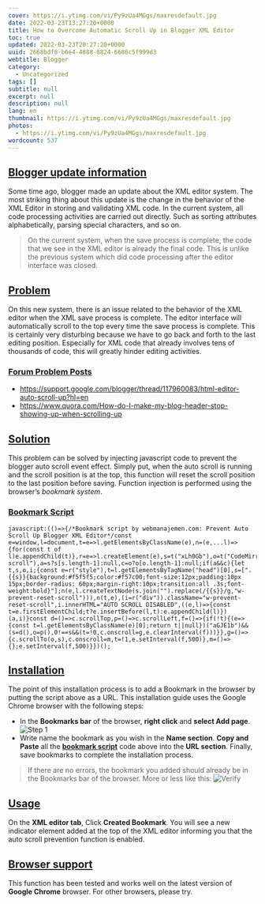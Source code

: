 ```yaml
---
cover: https://i.ytimg.com/vi/Py9zUa4MGgs/maxresdefault.jpg
date: 2022-03-23T13:27:20+0000
title: How to Overcome Automatic Scroll Up in Blogger XML Editor
toc: true
updated: 2022-03-23T20:27:20+0000
uuid: 2668bdf8-b6e4-4888-8824-6686c5f999d3
webtitle: Blogger
category:
  - Uncategorized
tags: []
subtitle: null
excerpt: null
description: null
lang: en
thumbnail: https://i.ytimg.com/vi/Py9zUa4MGgs/maxresdefault.jpg
photos:
  - https://i.ytimg.com/vi/Py9zUa4MGgs/maxresdefault.jpg
wordcount: 537
---
```


<h2 id="blogger-update-information" tabindex="-1"><a class="header-anchor" href="#blogger-update-information">Blogger update information</a></h2>
<p>Some time ago, blogger made an update about the XML editor system. The most striking thing about this update is the change in the behavior of the XML Editor in storing and validating XML code. In the current system, all code processing activities are carried out directly. Such as sorting attributes alphabetically, parsing special characters, and so on.</p>
<blockquote>
<p>On the current system, when the save process is complete, the code that we see in the XML editor is already the final code. This is unlike the previous system which did code processing after the editor interface was closed.</p>
</blockquote>
<h2 id="problem" tabindex="-1"><a class="header-anchor" href="#problem">Problem</a></h2>
<p>On this new system, there is an issue related to the behavior of the XML editor when the XML save process is complete. The editor interface will automatically scroll to the top every time the save process is complete. This is certainly very disturbing because we have to go back and forth to the last editing position. Especially for XML code that already involves tens of thousands of code, this will greatly hinder editing activities.</p>
<h3 id="forum-problem-posts" tabindex="-1"><a class="header-anchor" href="#forum-problem-posts">Forum Problem Posts</a></h3>
<ul>
<li><a href="//webmanajemen.com/page/safelink.html?url=aHR0cHM6Ly9zdXBwb3J0Lmdvb2dsZS5jb20vYmxvZ2dlci90aHJlYWQvMTE3OTYwMDgzL2h0bWwtZWRpdG9yLWF1dG8tc2Nyb2xsLXVwP2hsPWVu" target="_blank" rel="nofollow noopener">https://support.google.com/blogger/thread/117960083/html-editor-auto-scroll-up?hl=en</a></li>
<li><a href="//webmanajemen.com/page/safelink.html?url=aHR0cHM6Ly93d3cucXVvcmEuY29tL0hvdy1kby1JLW1ha2UtbXktYmxvZy1oZWFkZXItc3RvcC1zaG93aW5nLXVwLXdoZW4tc2Nyb2xsaW5nLXVw" target="_blank" rel="nofollow noopener">https://www.quora.com/How-do-I-make-my-blog-header-stop-showing-up-when-scrolling-up</a></li>
</ul>
<h2 id="solution" tabindex="-1"><a class="header-anchor" href="#solution">Solution</a></h2>
<p>This problem can be solved by injecting javascript code to prevent the blogger auto scroll event effect. Simply put, when the auto scroll is running and the scroll position is at the top, this function will reset the scroll position to the last position before saving. Function injection is performed using the browser’s <em>bookmark system</em>.</p>
<h3 id="bookmark-script" tabindex="-1"><a class="header-anchor" href="#bookmark-script">Bookmark Script</a></h3>
<pre><code class="language-javascript">javascript:(()=&gt;{/*Bookmark script by webmanajemen.com: Prevent Auto Scroll Up Blogger XML Editor*/const e=window,l=document,t=e=&gt;l.getElementsByClassName(e),n=(e,...l)=&gt;{for(const t of l)e.appendChild(t)},r=e=&gt;l.createElement(e),s=t(&quot;xLh0Gb&quot;),o=t(&quot;CodeMirror-scroll&quot;),a=s?s[s.length-1]:null,c=o?o[o.length-1]:null;if(a&amp;&amp;c){let t,s,o,i;{const e=r(&quot;style&quot;),t=l.getElementsByTagName(&quot;head&quot;)[0],s=[&quot;.{{s}}{background:#f5f5f5;color:#f57c00;font-size:12px;padding:10px 15px;border-radius: 60px;margin-right:10px;transition:all .3s;font-weight:bold}&quot;];n(e,l.createTextNode(s.join(&quot;&quot;).replace(/{{s}}/g,&quot;w-prevent-reset-scroll&quot;))),n(t,e),(i=r(&quot;div&quot;)).className=&quot;w-prevent-reset-scroll&quot;,i.innerHTML=&quot;AUTO SCROLL DISABLED&quot;,((e,l)=&gt;{const t=e.firstElementChild;t?e.insertBefore(l,t):e.appendChild(l)})(a,i)}const d=()=&gt;c.scrollTop,p=()=&gt;c.scrollLeft,f=()=&gt;{if(!t){(e=&gt;{const t=l.getElementsByClassName(e)[0];return t||null})(&quot;aGJE1b&quot;)&amp;&amp;(s=d(),o=p(),0!==s&amp;&amp;(t=!0,c.onscroll=g,e.clearInterval(f)))}},g=()=&gt;{c.scrollTo(o,s),c.onscroll=m,t=!1,e.setInterval(f,500)},m=()=&gt;{};e.setInterval(f,500)}})();
</code></pre>
<h2 id="installation" tabindex="-1"><a class="header-anchor" href="#installation">Installation</a></h2>
<p>The point of this installation process is to add a Bookmark in the browser by putting the script above as a URL. This installation guide uses the Google Chrome browser with the following steps:</p>
<ul>
<li>In the <strong>Bookmarks bar</strong> of the browser, <strong>right click</strong> and <strong>select Add page</strong>.
<img src="https://1.bp.blogspot.com/-8DVJrMbfG_I/YNXB85JPCaI/AAAAAAAACuo/xc_8EXjGhmI8G1njfTpAbrDt5Q72vYmpwCLcBGAsYHQ/s0/1%2B-%2BTambahkan%2Bbookmark%2B-%2Bmencegah%2Bauto%2Bscroll%2Beditor%2Bblogger.jpg" alt="Step 1"></li>
<li>Write name the bookmark as you wish in the <strong>Name section</strong>. <strong>Copy and Paste</strong> all the <strong><a href="#bookmark-script">bookmark script</a></strong> code above into the <strong>URL section</strong>. Finally, save bookmarks to complete the installation process.</li>
</ul>
<blockquote>
<p>If there are no errors, the bookmark you added should already be in the Bookmarks bar of the browser. More or less like this: <img src="https://1.bp.blogspot.com/-_spg3vQpyCE/YNXCm-IjgDI/AAAAAAAACu4/IQuz06PqKXQ6un9K_WwWBjBAoZXtQDd5wCLcBGAsYHQ/s0/3%2B-%2Bcara%2Bmencegah%2Botomatis%2Bscroll%2Bke%2Batas%2Beditor%2Bblogger.jpg" alt="Verify"></p>
</blockquote>
<h2 id="usage" tabindex="-1"><a class="header-anchor" href="#usage">Usage</a></h2>
<p>On the <strong>XML editor tab</strong>, Click <strong>Created Bookmark</strong>. You will see a new indicator element added at the top of the XML editor informing you that the auto scroll prevention function is enabled. <img src="https://1.bp.blogspot.com/-1UNTCj961BM/YNXDebBxJeI/AAAAAAAACvA/8vax0JxwoZky02ApbXxTNmSDiNlccyTpgCLcBGAsYHQ/s0/4%2B-%2Bhasil%2Bsolusi%2Bmencegah%2Botomatis%2Bscroll%2Bke%2Batas%2Beditor%2Bblogger.jpg" alt=""></p>
<h2 id="browser-support" tabindex="-1"><a class="header-anchor" href="#browser-support">Browser support</a></h2>
<p>This function has been tested and works well on the latest version of <strong>Google Chrome</strong> browser. For other browsers, please try.</p>
